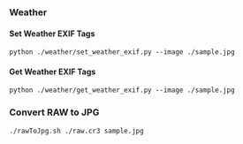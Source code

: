 ### Weather

#### Set Weather EXIF Tags
```
python ./weather/set_weather_exif.py --image ./sample.jpg
```

#### Get Weather EXIF Tags
```
python ./weather/get_weather_exif.py --image ./sample.jpg
```

### Convert RAW to JPG
```
./rawToJpg.sh ./raw.cr3 sample.jpg
```